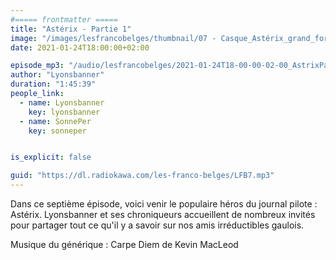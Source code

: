 ```yaml
---
#===== frontmatter =====
title: "Astérix - Partie 1"
image: "/images/lesfrancobelges/thumbnail/07 - Casque_Astérix_grand_format.jpg"
date: 2021-01-24T18:00:00+02:00

episode_mp3: "/audio/lesfrancobelges/2021-01-24T18-00-00-02-00_AstrixPartie1.mp3"
author: "Lyonsbanner"
duration: "1:45:39"
people_link: 
  - name: Lyonsbanner
    key: lyonsbanner
  - name: SonnePer
    key: sonneper


is_explicit: false

guid: "https://dl.radiokawa.com/les-franco-belges/LFB7.mp3"
---
```


<PodcastHeader/>

<!-- ECRIRE LA DESCRIPTION DE L'EPISODE SOUS CETTE LIGNE -->
Dans ce septième épisode, voici venir le populaire héros du journal pilote : Astérix. Lyonsbanner et ses chroniqueurs accueillent de nombreux invités pour partager tout ce qu'il y a savoir sur nos amis irréductibles gaulois.

Musique du générique : Carpe Diem de Kevin MacLeod


